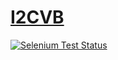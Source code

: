 # [I2CVB](http://i2cvb.github.io/)
[![Selenium Test Status](https://saucelabs.com/browser-matrix/bootstrap.svg)](https://saucelabs.com/u/bootstrap)

